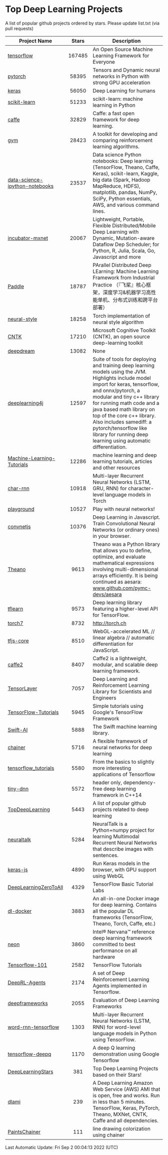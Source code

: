# Top Deep Learning Projects
A list of popular github projects ordered by stars.
Please update list.txt (via pull requests)

|Project Name| Stars | Description |
| ---------- |:-----:| ----------- |
| [tensorflow](https://github.com/tensorflow/tensorflow) | 167485 | An Open Source Machine Learning Framework for Everyone |
| [pytorch](https://github.com/pytorch/pytorch) | 58395 | Tensors and Dynamic neural networks in Python with strong GPU acceleration |
| [keras](https://github.com/keras-team/keras) | 56050 | Deep Learning for humans |
| [scikit-learn](https://github.com/scikit-learn/scikit-learn) | 51233 | scikit-learn: machine learning in Python |
| [caffe](https://github.com/BVLC/caffe) | 32829 | Caffe: a fast open framework for deep learning. |
| [gym](https://github.com/openai/gym) | 28423 | A toolkit for developing and comparing reinforcement learning algorithms. |
| [data-science-ipython-notebooks](https://github.com/donnemartin/data-science-ipython-notebooks) | 23537 | Data science Python notebooks: Deep learning (TensorFlow, Theano, Caffe, Keras), scikit-learn, Kaggle, big data (Spark, Hadoop MapReduce, HDFS), matplotlib, pandas, NumPy, SciPy, Python essentials, AWS, and various command lines. |
| [incubator-mxnet](https://github.com/apache/incubator-mxnet) | 20067 | Lightweight, Portable, Flexible Distributed/Mobile Deep Learning with Dynamic, Mutation-aware Dataflow Dep Scheduler; for Python, R, Julia, Scala, Go, Javascript and more |
| [Paddle](https://github.com/PaddlePaddle/Paddle) | 18787 | PArallel Distributed Deep LEarning: Machine Learning Framework from Industrial Practice （『飞桨』核心框架，深度学习&机器学习高性能单机、分布式训练和跨平台部署） |
| [neural-style](https://github.com/jcjohnson/neural-style) | 18258 | Torch implementation of neural style algorithm |
| [CNTK](https://github.com/microsoft/CNTK) | 17210 | Microsoft Cognitive Toolkit (CNTK), an open source deep-learning toolkit |
| [deepdream](https://github.com/google/deepdream) | 13082 | None |
| [deeplearning4j](https://github.com/deeplearning4j/deeplearning4j) | 12597 | Suite of tools for deploying and training deep learning models using the JVM. Highlights include model import for keras, tensorflow, and onnx/pytorch, a modular and tiny c++ library for running math code and a java based math library on top of the core c++ library. Also includes samediff: a pytorch/tensorflow like library for running deep learning using automatic differentiation. |
| [Machine-Learning-Tutorials](https://github.com/ujjwalkarn/Machine-Learning-Tutorials) | 12286 | machine learning and deep learning tutorials, articles and other resources  |
| [char-rnn](https://github.com/karpathy/char-rnn) | 10918 | Multi-layer Recurrent Neural Networks (LSTM, GRU, RNN) for character-level language models in Torch |
| [playground](https://github.com/tensorflow/playground) | 10527 | Play with neural networks! |
| [convnetjs](https://github.com/karpathy/convnetjs) | 10376 | Deep Learning in Javascript. Train Convolutional Neural Networks (or ordinary ones) in your browser. |
| [Theano](https://github.com/Theano/Theano) | 9613 | Theano was a Python library that allows you to define, optimize, and evaluate mathematical expressions involving multi-dimensional arrays efficiently. It is being continued as aesara: www.github.com/pymc-devs/aesara |
| [tflearn](https://github.com/tflearn/tflearn) | 9573 | Deep learning library featuring a higher-level API for TensorFlow. |
| [torch7](https://github.com/torch/torch7) | 8732 | http://torch.ch |
| [tfjs-core](https://github.com/tensorflow/tfjs-core) | 8510 | WebGL-accelerated ML // linear algebra // automatic differentiation for JavaScript. |
| [caffe2](https://github.com/facebookarchive/caffe2) | 8407 | Caffe2 is a lightweight, modular, and scalable deep learning framework. |
| [TensorLayer](https://github.com/tensorlayer/TensorLayer) | 7057 | Deep Learning and Reinforcement Learning Library for Scientists and Engineers  |
| [TensorFlow-Tutorials](https://github.com/nlintz/TensorFlow-Tutorials) | 5945 | Simple tutorials using Google's TensorFlow Framework |
| [Swift-AI](https://github.com/Swift-AI/Swift-AI) | 5888 | The Swift machine learning library. |
| [chainer](https://github.com/chainer/chainer) | 5716 | A flexible framework of neural networks for deep learning |
| [tensorflow_tutorials](https://github.com/pkmital/tensorflow_tutorials) | 5580 | From the basics to slightly more interesting applications of Tensorflow |
| [tiny-dnn](https://github.com/tiny-dnn/tiny-dnn) | 5572 | header only, dependency-free deep learning framework in C++14 |
| [TopDeepLearning](https://github.com/aymericdamien/TopDeepLearning) | 5443 | A list of popular github projects related to deep learning |
| [neuraltalk](https://github.com/karpathy/neuraltalk) | 5284 | NeuralTalk is a Python+numpy project for learning Multimodal Recurrent Neural Networks that describe images with sentences. |
| [keras-js](https://github.com/transcranial/keras-js) | 4890 | Run Keras models in the browser, with GPU support using WebGL |
| [DeepLearningZeroToAll](https://github.com/hunkim/DeepLearningZeroToAll) | 4329 | TensorFlow Basic Tutorial Labs |
| [dl-docker](https://github.com/floydhub/dl-docker) | 3883 | An all-in-one Docker image for deep learning. Contains all the popular DL frameworks (TensorFlow, Theano, Torch, Caffe, etc.) |
| [neon](https://github.com/NervanaSystems/neon) | 3860 | Intel® Nervana™ reference deep learning framework committed to best performance on all hardware |
| [Tensorflow-101](https://github.com/sjchoi86/Tensorflow-101) | 2582 | TensorFlow Tutorials |
| [DeepRL-Agents](https://github.com/awjuliani/DeepRL-Agents) | 2174 | A set of Deep Reinforcement Learning Agents implemented in Tensorflow. |
| [deepframeworks](https://github.com/zer0n/deepframeworks) | 2055 | Evaluation of Deep Learning Frameworks |
| [word-rnn-tensorflow](https://github.com/hunkim/word-rnn-tensorflow) | 1303 | Multi-layer Recurrent Neural Networks (LSTM, RNN) for word-level language models in Python using TensorFlow. |
| [tensorflow-deepq](https://github.com/siemanko/tensorflow-deepq) | 1170 | A deep Q learning demonstration using Google Tensorflow |
| [DeepLearningStars](https://github.com/hunkim/DeepLearningStars) | 381 | Top Deep Learning Projects based on their Stars! |
| [dlami](https://github.com/ritchieng/dlami) | 239 | A Deep Learning Amazon Web Service (AWS) AMI that is open, free and works. Run in less than 5 minutes. TensorFlow, Keras, PyTorch, Theano, MXNet, CNTK, Caffe and all dependencies. |
| [PaintsChainer](https://github.com/taizan/PaintsChainer) | 111 | line drawing colorization using chainer |

Last Automatic Update: Fri Sep  2 00:04:13 2022 (UTC)
